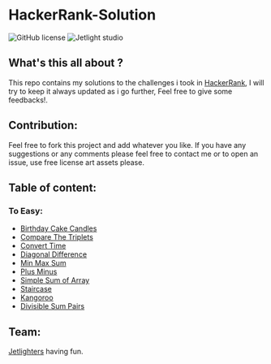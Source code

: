 # HackerRank-Solution

![GitHub license](https://img.shields.io/github/license/Mohammed-Benotmane/Hackerrank-Solution.svg)
![Jetlight studio](https://img.shields.io/badge/Made%20by-Jetlight%20studio-blue.svg?color=082544)

## What's this all about ?
This repo contains my solutions to the challenges i took in [HackerRank](https://www.hackerrank.com/dashboard), I will try to keep it always updated as i go further, Feel free to give some feedbacks!.

## Contribution:
Feel free to fork this project and add whatever you like. If you have any suggestions or any comments please feel free to contact me or to open an issue, use free license art assets please.

## Table of content:
### To Easy:
 - [Birthday Cake Candles](https://github.com/Abir-Bouhriz/HackerRank-Solution/blob/main/easy/birthdayCandles.js)
 - [Compare The Triplets](https://github.com/Abir-Bouhriz/HackerRank-Solution/blob/main/easy/compare%20the%20triplets.js)
 - [Convert Time](https://github.com/Abir-Bouhriz/HackerRank-Solution/blob/main/easy/convertTime.js)
 - [Diagonal Difference](https://github.com/Abir-Bouhriz/HackerRank-Solution/blob/main/easy/diagonal%20difference.js)
 - [Min Max Sum](https://github.com/Abir-Bouhriz/HackerRank-Solution/blob/main/easy/minMaxSum.js)
 - [Plus Minus](https://github.com/Abir-Bouhriz/HackerRank-Solution/blob/main/easy/plus%20minus.js)
 - [Simple Sum of Array](https://github.com/Abir-Bouhriz/HackerRank-Solution/blob/main/easy/simple%20array%20sum.js)
 - [Staircase](https://github.com/Abir-Bouhriz/HackerRank-Solution/blob/main/easy/staircase.js)
 - [Kangoroo](https://github.com/Abir-Bouhriz/HackerRank-Solution/blob/main/easy/kangaroo.js)
 - [Divisible Sum Pairs](https://github.com/Abir-Bouhriz/HackerRank-Solution/blob/main/easy/divisibleSumPairs.js)

  

## Team:
[Jetlighters](https://github.com/JetLightStudio) having fun.
